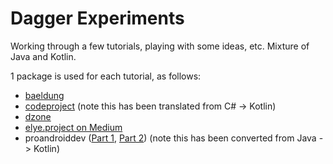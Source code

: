 # Dagger Experiments

Working through a few tutorials, playing with some ideas, etc. Mixture of Java and Kotlin.

1 package is used for each tutorial, as follows:

* [baeldung](https://www.baeldung.com/dagger-2) 
* [codeproject](https://www.codeproject.com/Articles/615139/An-Absolute-Beginners-Tutorial-on-Dependency-Inver) (note this has been translated from C# -> Kotlin)
* [dzone](https://dzone.com/articles/dagger-2-tutorial-dependency-injection-made-easy)
* [elye.project on Medium](https://medium.com/@elye.project/dagger-2-for-dummies-in-kotlin-with-one-page-simple-code-project-618a5f9f2fe8)
* proandroiddev ([Part 1](https://proandroiddev.com/how-to-dagger-2-with-android-part-1-18b5b941453f), [Part 2](https://proandroiddev.com/how-to-dagger-2-with-android-part-2-10f4fb8f62d0)) (note this has been converted from Java -> Kotlin)
